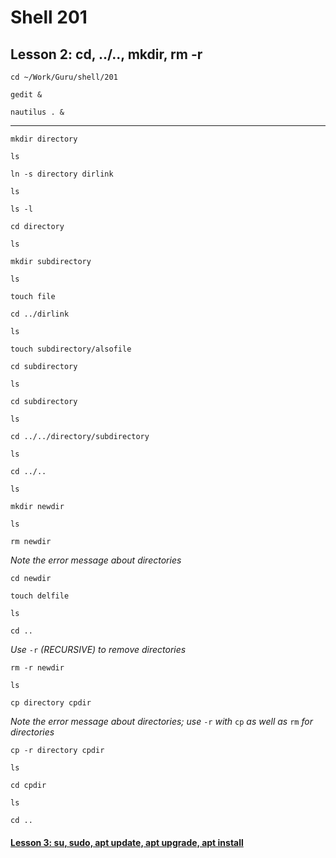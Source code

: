 # Shell 201
## Lesson 2: cd, ../.., mkdir, rm -r

`cd ~/Work/Guru/shell/201`

`gedit &`

`nautilus . &`
___

`mkdir directory`

`ls`

`ln -s directory dirlink`

`ls`

`ls -l`

`cd directory`

`ls`

`mkdir subdirectory`

`ls`

`touch file`

`cd ../dirlink`

`ls`

`touch subdirectory/alsofile`

`cd subdirectory`

`ls`

`cd subdirectory`

`ls`

`cd ../../directory/subdirectory`

`ls`

`cd ../..`

`ls`

`mkdir newdir`

`ls`

`rm newdir`

*Note the error message about directories*

`cd newdir`

`touch delfile`

`ls`

`cd ..`

*Use* `-r` *(RECURSIVE) to remove directories*

`rm -r newdir`

`ls`

`cp directory cpdir`

*Note the error message about directories; use* `-r` *with* `cp` *as well as* `rm` *for directories*

`cp -r directory cpdir`

`ls`

`cd cpdir`

`ls`

`cd ..`

#### [Lesson 3: su, sudo, apt update, apt upgrade, apt install](https://github.com/inkVerb/guru/blob/master/201-shell/Lesson-03.md)
